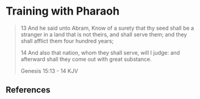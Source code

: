 # Training with Pharaoh
> 13 And he said unto Abram, Know of a surety that thy seed shall be a stranger in a land that is not theirs, and shall serve them; and they shall afflict them four hundred years;
> 
> 14 And also that nation, whom they shall serve, will I judge: and afterward shall they come out with great substance.
>
> Genesis 15:13 - 14 KJV

## References
